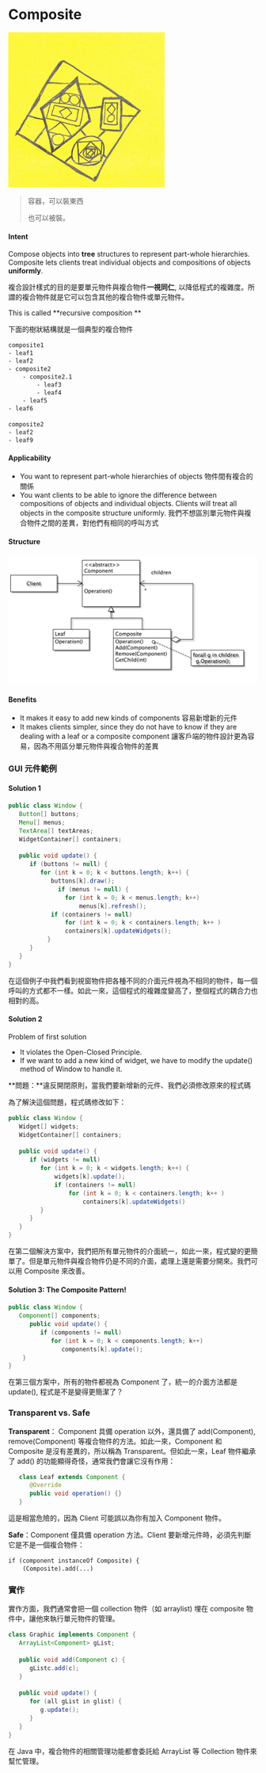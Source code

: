 # Composite

![Decorator](images/comics/composite.png)

> 容器，可以裝東西
> 
> 也可以被裝。

#### Intent

Compose objects into **tree** structures to represent part-whole hierarchies. Composite lets clients treat individual objects and compositions of objects **uniformly**. 

複合設計樣式的目的是要單元物件與複合物件**一視同仁**, 以降低程式的複雜度。所謂的複合物件就是它可以包含其他的複合物件或單元物件。

This is called **recursive composition **

下面的樹狀結構就是一個典型的複合物件

```
composite1
- leaf1
- leaf2
- composite2
	- composite2.1
		- leaf3
		- leaf4
	- leaf5
- leaf6

composite2
- leaf2
- leaf9

```


#### Applicability
- You want to represent part-whole hierarchies of objects 物件間有複合的關係
- You want clients to be able to ignore the difference between compositions of objects and individual objects. Clients will treat all objects in the composite structure uniformly. 我們不想區別單元物件與複合物件之間的差異，對他們有相同的呼叫方式

#### Structure

![](images/dp/CompositeStr.png)

#### Benefits 
- It makes it easy to add new kinds of components 容易新增新的元件
- It makes clients simpler, since they do not have to know if they are dealing with a leaf or a composite component 讓客戶端的物件設計更為容易，因為不用區分單元物件與複合物件的差異

### GUI 元件範例

#### Solution 1

```java
public class Window {
   Button[] buttons;
   Menu[] menus;
   TextArea[] textAreas; 
   WidgetContainer[] containers;

   public void update() { 
      if (buttons != null) {
         for (int k = 0; k < buttons.length; k++) {
            buttons[k].draw();
    	      if (menus != null) {
                for (int k = 0; k < menus.length; k++)
            	    menus[k].refresh(); 
            if (containers != null)    
    	        for (int k = 0; k < containers.length; k++ )    
        	    containers[k].updateWidgets();
	       }
      }
   }
}
```

在這個例子中我們看到視窗物件把各種不同的介面元件視為不相同的物件，每一個呼叫的方式都不一樣。如此一來，這個程式的複雜度變高了，整個程式的耦合力也相對的高。

#### Solution 2

Problem of first solution
- It violates the Open-Closed Principle. 
- If we want to add a new kind of widget, we have to modify the update() method of Window to handle it. 

**問題：**違反開閉原則，當我們要新增新的元件、我們必須修改原來的程式碼


為了解決這個問題，程式碼修改如下：

```java
public class Window {
   Widget[] widgets; 
   WidgetContainer[] containers; 
   
   public void update() {	   
      if (widgets != null)
         for (int k = 0; k < widgets.length; k++) {
             widgets[k].update(); 
             if (containers != null)	
                 for (int k = 0; k < containers.length; k++ ) 
                     containers[k].updateWidgets()
       	 }
      }
   }
}   
```

在第二個解決方案中，我們把所有單元物件的介面統一，如此一來，程式變的更簡單了。但是單元物件與複合物件仍是不同的介面，處理上還是需要分開來。我們可以用 Composite 來改善。

#### Solution 3: The Composite Pattern!

```java
public class Window { 
   Component[] components; 
      public void update() {
         if (components != null) 
            for (int k = 0; k < components.length; k++) 
               components[k].update(); 
    }       
} 
```

在第三個方案中，所有的物件都視為 Component 了，統一的介面方法都是 update(), 程式是不是變得更簡潔了？

### Transparent vs. Safe 

**Transparent**： Component 具備 operation 以外，還具備了 add(Component), remove(Component) 等複合物件的方法。如此一來，Component 和 Composite 是沒有差異的，所以稱為 Transparent。但如此一來，Leaf 物件繼承了 add() 的功能顯得奇怪，通常我們會讓它沒有作用：

```java
   class Leaf extends Component {
      @Override
      public void operation() {}
   }
```
	
這是相當危險的，因為 Client 可能誤以為你有加入 Component 物件。	 

**Safe**：Component 僅具備 operation 方法。Client 要新增元件時，必須先判斷它是不是一個複合物件：

	if (component instanceOf Composite) {
		(Composite).add(...)
		

### 實作

實作方面，我們通常會把一個 collection 物件（如 arraylist) 埋在 composite 物件中，讓他來執行單元物件的管理。

```java
class Graphic implements Component {
   ArrayList<Component> gList;
		
   public void add(Component c) {
      gListc.add(c);
   }
		
   public void update() {
      for (all gList in glist) {
         g.update();
      }
   }
}
```
	
在 Java 中，複合物件的相關管理功能都會委託給 ArrayList 等 Collection 物件來幫忙管理。
